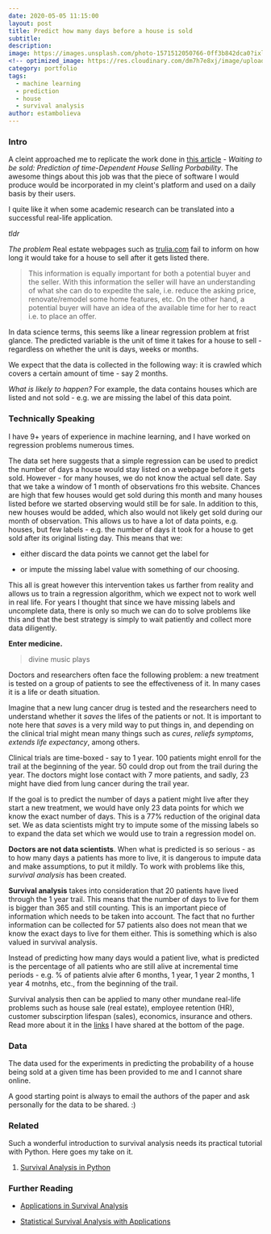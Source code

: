 ```yaml
---
date: 2020-05-05 11:15:00
layout: post
title: Predict how many days before a house is sold
subtitle:
description: 
image: https://images.unsplash.com/photo-1571512050766-0ff3b842dca0?ixlib=rb-1.2.1&ixid=eyJhcHBfaWQiOjEyMDd9&auto=format&fit=crop&w=1350&q=80
<!-- optimized_image: https://res.cloudinary.com/dm7h7e8xj/image/upload/c_scale,w_380/v1559825288/theme17_nlndhx.jpg -->
category: portfolio
tags:
  - machine learning
  - prediction
  - house
  - survival analysis
author: estambolieva
---
```


### Intro

A cleint approached me to replicate the work done in [this article](https://www.researchgate.net/publication/309827179_Waiting_to_Be_Sold_Prediction_of_Time-Dependent_House_Selling_Probability) - *Waiting to be sold: Prediction of time-Dependent House Selling Porbability*. The awesome things about this job was that the piece of software I would produce would be incorporated in my cleint's platform and used on a daily basis by their users.

I quite like it when some academic research can be translated into a successful real-life application. 

*tldr*

*The problem* Real estate webpages such as [trulia.com](trulia.com) fail to inform on how long it would take for a house to sell after it gets listed there.

> This information is equally important for both a potential buyer and the seller. With this information the seller will have an understanding of what she can do to expedite the sale, i.e. reduce the asking price, renovate/remodel some home features, etc. On the other hand, a potential buyer will have an idea of the available time for her to react i.e. to place an offer.

In data science terms, this seems like a linear regression problem at frist glance. The predicted variable is the unit of time it takes for a house to sell - regardless on whether the unit is days, weeks or months.

We expect that the data is collected in the following way: it is crawled which covers a certain amount of time - say 2 months. 

*What is likely to happen?* For example, the data contains houses which are listed and not sold - e.g. we are missing the label of this data point. 


### Technically Speaking

I have 9+ years of experience in machine learning, and I have worked on regression problems numerous times. 

The data set here suggests that a simple regression can be used to predict the number of days a house would stay listed on a webpage before it gets sold. However - for many houses, we do not know the actual sell date. Say that we take a window of 1 month of observations fro this website. Chances are high that few houses would get sold during this month and many houses listed before we started observing would still be for sale. In addition to this, new houses would be added, which also would not likely get sold during our month of observation. This allows us to have a lot of data points, e.g. houses, but few labels - e.g. the number of days it took for a house to get sold after its original listing day. This means that we:

* either discard the data points we cannot get the label for

* or impute the missing label value with something of our choosing.

This all is great however this intervention takes us farther from reality and allows us to train a regression algorithm, which we expect not to work well in real life. For years I thought that since we have missing labels and uncomplete data, there is only so much we can do to solve problems like this and that the best strategy is simply to wait patiently and collect more data diligently.


**Enter medicine.**

> divine music plays

Doctors and researchers often face the following problem: a new treatment is tested on a group of patients to see the effectiveness of it. In many cases it is a life or death situation.

Imagine that a new lung cancer drug is tested and the researchers need to understand whether it *saves* the lifes of the patients or not. It is important to note here that *saves* is a very mild way to put things in, and depending on the clinical trial might mean many things such as *cures*, *reliefs symptoms*, *extends life expectancy*, among others.

Clinical trials are time-boxed - say to 1 year. 100 patients might enroll for the trail at the beginning of the year. 50 could drop out from the trail during the year. The doctors might lose contact with 7 more patients, and sadly, 23 might have died from lung cancer during the trail year.

If the goal is to predict the number of days a patient might live after they start a new treatment, we would have only 23 data points for which we know the exact number of days. This is a 77% reduction of the original data set. We as data scientists might try to impute some of the missing labels so to expand the data set which we would use to train a regression model on.

**Doctors are not data scientists**. When what is predicted is so serious - as to how many days a patients has more to live, it is dangerous to impute data and make assumptions, to put it mildly. To work with problems like this, *survival analysis* has been created. 

**Survival analysis** takes into consideration that 20 patients have lived through the 1 year trail. This means that the number of days to live for them is bigger than 365 and still counting. This is an important piece of information which needs to be taken into account. The fact that no further information can be collected for 57 patients also does not mean that we know the exact days to live for them either. This is something which is also valued in survival analysis. 

Instead of predicting how many days would a patient live, what is predicted is the percentage of all patients who are still alive at incremental time periods - e.g. % of patients alvie after 6 months, 1 year, 1 year 2 months, 1 year 4 motnhs, etc., from the beginning of the trail.

Survival analysis then can be applied to many other mundane real-life problems such as house sale (real estate), employee retention (HR), customer subscirption lifespan (sales), economics, insurance and others. Read more about it in the [links](http://katstam.com/waiting-to-be-sold/#reading) I have shared at the bottom of the page.


### Data

The data used for the experiments in predicting the probability of a house being sold at a given time has been provided to me and I cannot share online. 

A good starting point is always to email the authors of the paper and ask personally for the data to be shared. :)


### Related

Such a wonderful introduction to survival analysis needs its practical tutorial with Python. Here goes my take on it. 

1. [Survival Analysis in Python](http://katstam.com/survival-analysis/)


### Further Reading

* [Applications in Survival Analysis](https://www.researchgate.net/publication/8193428_Applications_in_survival_analysis)

* [Statistical Survival Analysis with Applications](https://link.springer.com/referenceworkentry/10.1007%2F978-1-84628-288-1_19)
